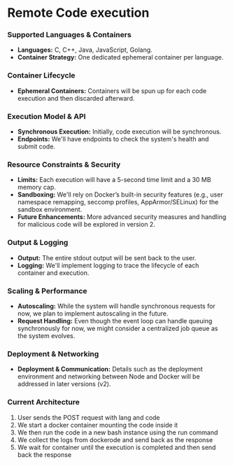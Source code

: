 # Remote Code execution

### Supported Languages & Containers

-   **Languages:** C, C++, Java, JavaScript, Golang.
-   **Container Strategy:** One dedicated ephemeral container per language.

### Container Lifecycle

-   **Ephemeral Containers:** Containers will be spun up for each code execution and then discarded afterward.

### Execution Model & API

-   **Synchronous Execution:** Initially, code execution will be synchronous.
-   **Endpoints:** We'll have endpoints to check the system's health and submit code.

### Resource Constraints & Security

-   **Limits:** Each execution will have a 5-second time limit and a 30 MB memory cap.
-   **Sandboxing:** We'll rely on Docker’s built-in security features (e.g., user namespace remapping, seccomp profiles, AppArmor/SELinux) for the sandbox environment.
-   **Future Enhancements:** More advanced security measures and handling for malicious code will be explored in version 2.

### Output & Logging

-   **Output:** The entire stdout output will be sent back to the user.
-   **Logging:** We'll implement logging to trace the lifecycle of each container and execution.

### Scaling & Performance

-   **Autoscaling:** While the system will handle synchronous requests for now, we plan to implement autoscaling in the future.
-   **Request Handling:** Even though the event loop can handle queuing synchronously for now, we might consider a centralized job queue as the system evolves.

### Deployment & Networking

-   **Deployment & Communication:** Details such as the deployment environment and networking between Node and Docker will be addressed in later versions (v2).


### Current Architecture

1. User sends the POST request with lang and code
2. We start a docker container mounting the code inside it
3. We then run the code in a new bash instance using the run command
5. We collect the logs from dockerode and send back as the response
6. We wait for container until the  execution is completed and then send back the response
